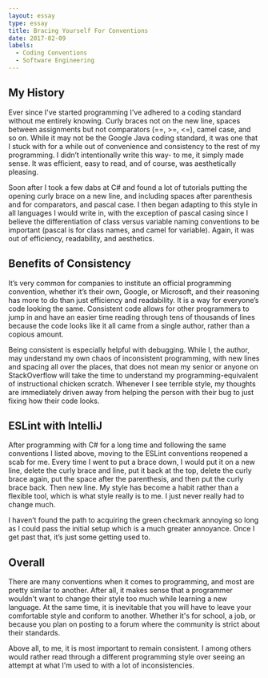```yaml
---
layout: essay
type: essay
title: Bracing Yourself For Conventions
date: 2017-02-09
labels:
  - Coding Conventions
  - Software Engineering
---
```


<h2>My History</h2>
Ever since I've started programming I've adhered to a coding standard without me entirely knowing. Curly braces not on the new line, spaces between assignments but not comparators (==, >=, <=), camel case, and so on. While it may not be the Google Java coding standard, it was one that I stuck with for a while out of convenience and consistency to the rest of my programming. I didn’t intentionally write this way- to me, it simply made sense. It was efficient, easy to read, and of course, was aesthetically pleasing.

Soon after I took a few dabs at C# and found a lot of tutorials putting the opening curly brace on a new line, and including spaces after parenthesis and for comparators, and pascal case. I then began adapting to this style in all languages I would write in, with the exception of pascal casing since I believe the differentiation of class versus variable naming conventions to be important (pascal is for class names, and camel for variable). Again, it was out of efficiency, readability, and aesthetics.

<h2>Benefits of Consistency</h2>

It’s very common for companies to institute an official programming convention, whether it’s their own, Google, or Microsoft, and their reasoning has more to do than just efficiency and readability. It is a way for everyone’s code looking the same. Consistent code allows for other programmers to jump in and have an easier time reading through tens of thousands of lines because the code looks like it all came from a single author, rather than a copious amount.

Being consistent is especially helpful with debugging. While I, the author, may understand my own chaos of inconsistent programming, with new lines and spacing all over the places, that does not mean my senior or anyone on StackOverflow will take the time to understand my programming-equivalent of instructional chicken scratch. Whenever I see terrible style, my thoughts are immediately driven away from helping the person with their bug to just fixing how their code looks.

<h2>ESLint with IntelliJ</h2>

After programming with C# for a long time and following the same conventions I listed above, moving to the ESLint conventions reopened a scab for me. Every time I went to put a brace down, I would put it on a new line, delete the curly brace and line, put it back at the top, delete the curly brace again, put the space after the parenthesis, and then put the curly brace back. Then new line. My style has become a habit rather than a flexible tool, which is what style really is to me. I just never really had to change much.

I haven’t found the path to acquiring the green checkmark annoying so long as I could pass the initial setup which is a much greater annoyance. Once I get past that, it’s just some getting used to.

<h2>Overall</h2>

There are many conventions when it comes to programming, and most are pretty similar to another. After all, it makes sense that a programmer wouldn't want to change their style too much while learning a new language. At the same time, it is inevitable that you will have to leave your comfortable style and conform to another. Whether it's for school, a job, or because you plan on posting to a forum where the community is strict about their standards.

Above all, to me, it is most important to remain consistent. I among others would rather read through a different programming style over seeing an attempt at what I'm used to with a lot of inconsistencies. 
